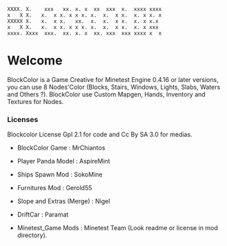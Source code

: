     XXXX. X.    xxx   xx. x. x  xx  xxx  x.  xxxx xxxx
    x   X X.   x.  x x. x x x. x.  x.  x x.  x. x x. x
    XXXXX X.   x.  x x.   xx.  x.  x.  x x.  x. x x.x 
    x   X X.   x.  x x. x x x. x.  x.  x x.  x. x xxx
    xxxx. Xxxx  xxx.  xx. x. x  xx. xxx  xxx xxxx x  x

# Welcome

BlockColor is a Game Creative for Minetest Engine 0.4.16 or later versions, you can use 8 Nodes'Color (Blocks, Stairs, Windows, Lights, Slabs, Waters and Others ?). BlockColor use Custom Mapgen, Hands, Inventory and Textures for Nodes.

### Licenses

Blockcolor License Gpl 2.1 for code and Cc By SA 3.0 for medias.

* BlockColor Game : MrChiantos 

* Player Panda Model : AspireMint
* Ships Spawn Mod : SokoMine
* Furnitures Mod : Gerold55
* Slope and Extras (Merge) : Nigel 
* DriftCar : Paramat

* Minetest_Game Mods :  Minetest Team (Look readme or license in mod directory).

